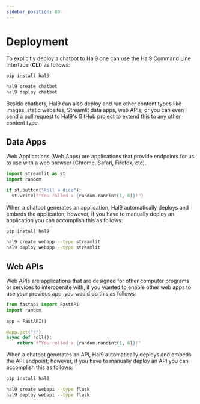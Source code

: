 ```yaml
---
sidebar_position: 80
---
```


# Deployment

To explicitly deploy a chatbot to Hal9 one can use the Hal9 Command Line Interface (**CLI**) as follows:

```bash
pip install hal9

hal9 create chatbot
hal9 deploy chatbot
```

Beside chatbots, Hal9 can also deploy and run other content types like images, static websites, Streamlit data apps, web APIs, or you can even send a pull request to [Hal9's GitHub](https://github.com/hal9ai/hal9) project to extend this to any other content type.

## Data Apps

Web Applications (Web Apps) are applications that provide endpoints for us to use with a web browser (Chrome, Safari, Firefox, etc).

```python
import streamlit as st
import random

if st.button("Roll a dice"):
  st.write(f"You rolled a {random.randint(1, 6)}!")
```

When a chatbot generates an application, Hal9 automatically deploys and embeds the application; however, if you have to manually deploy an application you can accomplish this as follows:

```bash
pip install hal9

hal9 create webapp --type streamlit
hal9 deploy webapp --type streamlit
```

## Web APIs

Web APIs are applications that are designed for other computer programs or services to interoperate with, if you wanted to enable other web apps to use your previous app, you would do this as follows:

```python
from fastapi import FastAPI
import random

app = FastAPI()

@app.get("/")
async def roll():
    return f"You rolled a {random.randint(1, 6)}!"
```

When a chatbot generates an API, Hal9 automatically deploys and embeds the API endpoint; however, if you have to manually deploy an API you can accomplish this as follows:

```bash
pip install hal9

hal9 create webapi --type flask
hal9 deploy webapi --type flask
```
